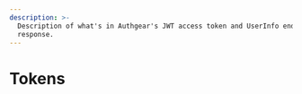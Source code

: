 ```yaml
---
description: >-
  Description of what's in Authgear's JWT access token and UserInfo endpoint
  response.
---
```


# Tokens

